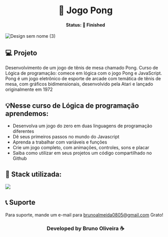 <h1 align="center">🏓 Jogo Pong </h1>
<h4 align="center"> Status: 🚀 Finished </h4>

![Design sem nome (3)](https://user-images.githubusercontent.com/109918729/192917827-95bb09eb-5dcf-45b3-b8a0-8c0879aec24c.gif)

## 💻 Projeto
Desenvolvimento de um jogo de tênis de mesa chamado Pong. Curso de Lógica de programação: comece em lógica com o jogo Pong e JavaScript.
Pong é um jogo eletrônico de esporte de arcade com temática de tênis de mesa, com gráficos bidimensionais, desenvolvido pela Atari e lançado originalmente em 1972

## 💡Nesse curso de Lógica de programação aprendemos:
- Desenvolva um jogo do zero em duas linguagens de programação diferentes
- Dê seus primeiros passos no mundo do Javascript
- Aprenda a trabalhar com variáveis e funções
- Crie um jogo completo, com animações, controles, sons e placar
- Saiba como utilizar em seus projetos um código compartilhado no Github

## 🚀 Stack utilizada:
<div>
<img src="https://img.shields.io/badge/JavaScript-F7DF1E?style=for-the-badge&logo=javascript&logoColor=black"/>
</div>

## 📞 Suporte
Para suporte, mande um e-mail para brunoalmeida0805@gmail.com Grato!

<h3 align="center">Developed by Bruno Oliveira ☕</h3>
